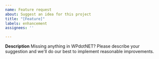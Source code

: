 ```yaml
---
name: Feature request
about: Suggest an idea for this project
title: "[Feature]"
labels: enhancement
assignees: ''

---
```


**Description**
Missing anything in WPdotNET? Please describe your suggestion and we'll do our best to implement reasonable improvements.
